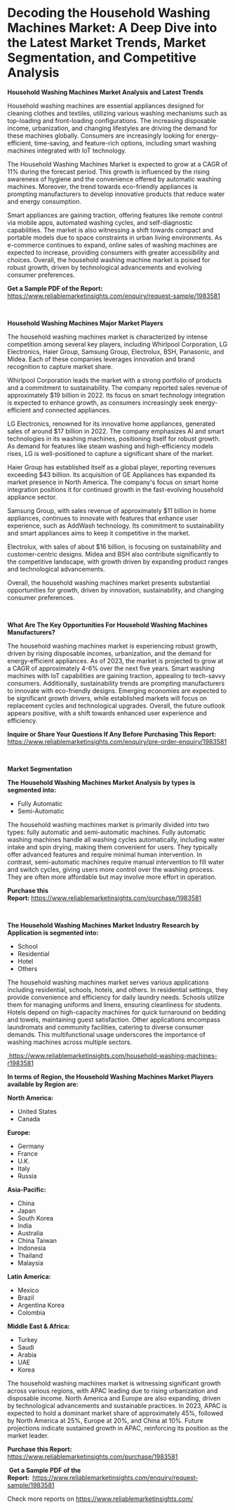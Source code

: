 <p><h1>Decoding the Household Washing Machines Market: A Deep Dive into the Latest Market Trends, Market Segmentation, and Competitive Analysis</h1></p><p><strong>Household Washing Machines Market Analysis and Latest Trends</strong></p>
<p><p>Household washing machines are essential appliances designed for cleaning clothes and textiles, utilizing various washing mechanisms such as top-loading and front-loading configurations. The increasing disposable income, urbanization, and changing lifestyles are driving the demand for these machines globally. Consumers are increasingly looking for energy-efficient, time-saving, and feature-rich options, including smart washing machines integrated with IoT technology.</p><p>The Household Washing Machines Market is expected to grow at a CAGR of 11% during the forecast period. This growth is influenced by the rising awareness of hygiene and the convenience offered by automatic washing machines. Moreover, the trend towards eco-friendly appliances is prompting manufacturers to develop innovative products that reduce water and energy consumption.</p><p>Smart appliances are gaining traction, offering features like remote control via mobile apps, automated washing cycles, and self-diagnostic capabilities. The market is also witnessing a shift towards compact and portable models due to space constraints in urban living environments. As e-commerce continues to expand, online sales of washing machines are expected to increase, providing consumers with greater accessibility and choices. Overall, the household washing machine market is poised for robust growth, driven by technological advancements and evolving consumer preferences.</p></p>
<p><strong>Get a Sample PDF of the Report:&nbsp;</strong> <a href="https://www.reliablemarketinsights.com/enquiry/request-sample/1983581?utm_campaign=2451&utm_medium=2&utm_source=Github&utm_content=ia&utm_term=20022025&utm_id=household-washing-machines">https://www.reliablemarketinsights.com/enquiry/request-sample/1983581</a></p>
<p>&nbsp;</p>
<p><strong>Household Washing Machines Major Market Players</strong></p>
<p><p>The household washing machines market is characterized by intense competition among several key players, including Whirlpool Corporation, LG Electronics, Haier Group, Samsung Group, Electrolux, BSH, Panasonic, and Midea. Each of these companies leverages innovation and brand recognition to capture market share.</p><p>Whirlpool Corporation leads the market with a strong portfolio of products and a commitment to sustainability. The company reported sales revenue of approximately $19 billion in 2022. Its focus on smart technology integration is expected to enhance growth, as consumers increasingly seek energy-efficient and connected appliances.</p><p>LG Electronics, renowned for its innovative home appliances, generated sales of around $17 billion in 2022. The company emphasizes AI and smart technologies in its washing machines, positioning itself for robust growth. As demand for features like steam washing and high-efficiency models rises, LG is well-positioned to capture a significant share of the market.</p><p>Haier Group has established itself as a global player, reporting revenues exceeding $43 billion. Its acquisition of GE Appliances has expanded its market presence in North America. The company's focus on smart home integration positions it for continued growth in the fast-evolving household appliance sector.</p><p>Samsung Group, with sales revenue of approximately $11 billion in home appliances, continues to innovate with features that enhance user experience, such as AddWash technology. Its commitment to sustainability and smart appliances aims to keep it competitive in the market.</p><p>Electrolux, with sales of about $16 billion, is focusing on sustainability and customer-centric designs. Midea and BSH also contribute significantly to the competitive landscape, with growth driven by expanding product ranges and technological advancements. </p><p>Overall, the household washing machines market presents substantial opportunities for growth, driven by innovation, sustainability, and changing consumer preferences.</p></p>
<p>&nbsp;</p>
<p><strong>What Are The Key Opportunities For Household Washing Machines Manufacturers?</strong></p>
<p><p>The household washing machines market is experiencing robust growth, driven by rising disposable incomes, urbanization, and the demand for energy-efficient appliances. As of 2023, the market is projected to grow at a CAGR of approximately 4-6% over the next five years. Smart washing machines with IoT capabilities are gaining traction, appealing to tech-savvy consumers. Additionally, sustainability trends are prompting manufacturers to innovate with eco-friendly designs. Emerging economies are expected to be significant growth drivers, while established markets will focus on replacement cycles and technological upgrades. Overall, the future outlook appears positive, with a shift towards enhanced user experience and efficiency.</p></p>
<p><strong>Inquire or Share Your Questions If Any Before Purchasing This Report:</strong> <a href="https://www.reliablemarketinsights.com/enquiry/pre-order-enquiry/1983581?utm_campaign=2451&utm_medium=2&utm_source=Github&utm_content=ia&utm_term=20022025&utm_id=household-washing-machines">https://www.reliablemarketinsights.com/enquiry/pre-order-enquiry/1983581</a></p>
<p>&nbsp;</p>
<p><strong>Market Segmentation</strong></p>
<p><strong>The Household Washing Machines Market Analysis by types is segmented into:</strong></p>
<p><ul><li>Fully Automatic</li><li>Semi-Automatic</li></ul></p>
<p><p>The household washing machines market is primarily divided into two types: fully automatic and semi-automatic machines. Fully automatic washing machines handle all washing cycles automatically, including water intake and spin drying, making them convenient for users. They typically offer advanced features and require minimal human intervention. In contrast, semi-automatic machines require manual intervention to fill water and switch cycles, giving users more control over the washing process. They are often more affordable but may involve more effort in operation.</p></p>
<p><strong>Purchase this Report:&nbsp;</strong><a href="https://www.reliablemarketinsights.com/purchase/1983581?utm_campaign=2451&utm_medium=2&utm_source=Github&utm_content=ia&utm_term=20022025&utm_id=household-washing-machines">https://www.reliablemarketinsights.com/purchase/1983581</a></p>
<p>&nbsp;</p>
<p><strong>The Household Washing Machines Market Industry Research by Application is segmented into:</strong></p>
<p><ul><li>School</li><li>Residential</li><li>Hotel</li><li>Others</li></ul></p>
<p><p>The household washing machines market serves various applications including residential, schools, hotels, and others. In residential settings, they provide convenience and efficiency for daily laundry needs. Schools utilize them for managing uniforms and linens, ensuring cleanliness for students. Hotels depend on high-capacity machines for quick turnaround on bedding and towels, maintaining guest satisfaction. Other applications encompass laundromats and community facilities, catering to diverse consumer demands. This multifunctional usage underscores the importance of washing machines across multiple sectors.</p></p>
<p><a href="https://www.reliablemarketinsights.com/household-washing-machines-r1983581?utm_campaign=2451&utm_medium=2&utm_source=Github&utm_content=ia&utm_term=20022025&utm_id=household-washing-machines">&nbsp;https://www.reliablemarketinsights.com/household-washing-machines-r1983581</a></p>
<p><strong>In terms of Region, the Household Washing Machines Market Players available by Region are:</strong></p>
<p>
    <p> <strong> North America: </strong>
        <ul>
            <li>United States</li>
            <li>Canada</li>
        </ul>
        </p> 
    <p> <strong> Europe: </strong>
        <ul>
            <li>Germany</li>
            <li>France</li>
            <li>U.K.</li>
            <li>Italy</li>
            <li>Russia</li>
        </ul>
        </p> 
    <p> <strong> Asia-Pacific: </strong>
        <ul>
            <li>China</li>
            <li>Japan</li>
            <li>South Korea</li>
            <li>India</li>
            <li>Australia</li>
            <li>China Taiwan</li>
            <li>Indonesia</li>
            <li>Thailand</li>
            <li>Malaysia</li>
        </ul>
        </p> 
    <p> <strong> Latin America: </strong>
        <ul>
            <li>Mexico</li>
            <li>Brazil</li>
            <li>Argentina Korea</li>
            <li>Colombia</li>
        </ul>
        </p> 
    <p> <strong> Middle East & Africa: </strong>
        <ul>
            <li>Turkey</li>
            <li>Saudi</li>
            <li>Arabia</li>
            <li>UAE</li>
            <li>Korea</li>
        </ul>
    </p>
    </p>
<p><p>The household washing machines market is witnessing significant growth across various regions, with APAC leading due to rising urbanization and disposable income. North America and Europe are also expanding, driven by technological advancements and sustainable practices. In 2023, APAC is expected to hold a dominant market share of approximately 45%, followed by North America at 25%, Europe at 20%, and China at 10%. Future projections indicate sustained growth in APAC, reinforcing its position as the market leader.</p></p>
<p><strong>Purchase this Report: </strong><a href="https://www.reliablemarketinsights.com/purchase/1983581?utm_campaign=2451&utm_medium=2&utm_source=Github&utm_content=ia&utm_term=20022025&utm_id=household-washing-machines">https://www.reliablemarketinsights.com/purchase/1983581</a></p>
<p>&nbsp;<strong>Get a Sample PDF of the Report:&nbsp;&nbsp;</strong><a href="https://www.reliablemarketinsights.com/enquiry/request-sample/1983581?utm_campaign=2451&utm_medium=2&utm_source=Github&utm_content=ia&utm_term=20022025&utm_id=household-washing-machines">https://www.reliablemarketinsights.com/enquiry/request-sample/1983581</a></p>
<p><strong></strong></p>
<p>Check more reports on <a href="https://www.reliablemarketinsights.com/?utm_campaign=2451&utm_medium=2&utm_source=Github&utm_content=ia&utm_term=20022025&utm_id=household-washing-machines">https://www.reliablemarketinsights.com/</a></p>